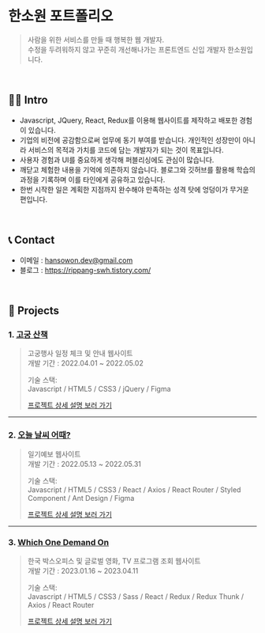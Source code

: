 # 한소원 포트폴리오
> 사람을 위한 서비스를 만들 때 행복한 웹 개발자.  
> 수정을 두려워하지 않고 꾸준히 개선해나가는 프론트엔드 신입 개발자 한소원입니다.

<br>

## 👩‍💻 Intro
- Javascript, JQuery, React, Redux를 이용해 웹사이트를 제작하고 배포한 경험이 있습니다.
- 기업의 비전에 공감함으로써 업무에 동기 부여를 받습니다. 개인적인 성장만이 아니라 서비스의 목적과 가치를 코드에 담는 개발자가 되는 것이 목표입니다.
- 사용자 경험과 UI를 중요하게 생각해 퍼블리싱에도 관심이 많습니다.
- 깨닫고 체험한 내용을 기억에 의존하지 않습니다. 블로그와 깃허브를 활용해 학습의 과정을 기록하며 이를 타인에게 공유하고 있습니다.
- 한번 시작한 일은 계획한 지점까지 완수해야 만족하는 성격 탓에 엉덩이가 무거운 편입니다.

<br>

## 📞 Contact
- 이메일 : hansowon.dev@gmail.com
- 블로그 : https://rippang-swh.tistory.com/

<br>

## 📌 Projects
### 1. [고궁 산책](https://github.com/sowonHan/walking_palace)
> 고궁행사 일정 체크 및 안내 웹사이트  
> 개발 기간 : 2022.04.01 ~ 2022.05.02
>
> 기술 스택:  
> Javascript / HTML5 / CSS3 / jQuery / Figma
>
> [프로젝트 상세 설명 보러 가기](https://github.com/sowonHan/walking_palace)

---

### 2. [오늘 날씨 어때?](https://github.com/sowonHan/today-weather)
> 일기예보 웹사이트  
> 개발 기간 : 2022.05.13 ~ 2022.05.31
>
> 기술 스택:  
> Javascript / HTML5 / CSS3 / React / Axios / React Router / Styled Component / Ant Design / Figma
> 
> [프로젝트 상세 설명 보러 가기](https://github.com/sowonHan/today-weather)

---

### 3. [Which One Demand On](https://github.com/sowonHan/which-one)
> 한국 박스오피스 및 글로벌 영화, TV 프로그램 조회 웹사이트  
> 개발 기간 : 2023.01.16 ~ 2023.04.11
> 
> 기술 스택:  
> Javascript / HTML5 / CSS3 / Sass / React / Redux / Redux Thunk / Axios / React Router
> 
> [프로젝트 상세 설명 보러 가기](https://github.com/sowonHan/which-one)

<br>
